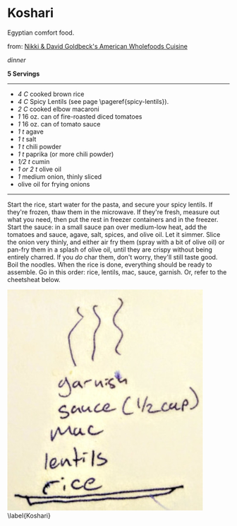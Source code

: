 # Koshari

Egyptian comfort food.

from: [Nikki & David Goldbeck's American Wholefoods Cuisine](https://isbn.nu/0452262801)

*dinner*

**5 Servings**

---

- *4 C* cooked brown rice
- *4 C* Spicy Lentils (see page \pageref{spicy-lentils}).
- *2 C* cooked elbow macaroni
- *1* 16 oz. can of fire-roasted diced tomatoes
- *1* 16 oz. can of tomato sauce
- *1 t* agave
- *1 t* salt
- *1 t* chili powder
- *1 t* paprika (or more chili powder)
- *1/2 t* cumin
- *1 or 2 t* olive oil
- *1* medium onion, thinly sliced
- olive oil for frying onions

---

Start the rice, start water for the pasta, and secure your spicy lentils. If 
they're frozen, thaw them in the microwave. If they're fresh, measure out what 
you need, then put the rest in freezer containers and in the freezer. Start the 
sauce: in a small sauce pan over medium-low heat, add the tomatoes and sauce, 
agave, salt, spices, and olive oil. Let it simmer. Slice the onion very thinly, 
and either air fry them (spray with a bit of olive oil) or pan-fry them in a 
splash of olive oil, until they are crispy without being entirely charred. If 
you *do* char them, don't worry, they'll still taste good. Boil the noodles.
When the rice is done, everything should be ready to assemble. Go in this order:
rice, lentils, mac, sauce, garnish. Or, refer to the cheetsheat below.

![Koshari Cheat Sheet](./images/koshari-cheatsheet.jpg)
\label{Koshari}
